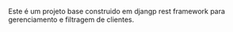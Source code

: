 Este é um projeto base construido em djangp rest framework para gerenciamento e filtragem de clientes.


